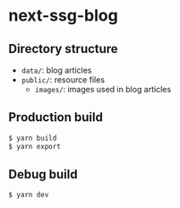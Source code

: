 # next-ssg-blog


## Directory structure

- `data/`: blog articles
- `public/`: resource files
  - `images/`: images used in blog articles

## Production build

```sh
$ yarn build
$ yarn export
```

## Debug build

```sh
$ yarn dev
```

